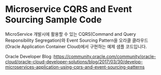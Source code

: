 # Microservice CQRS and Event Sourcing Sample Code

MicroService 개발시에 활용할 수 있는 CQRS(Command and Query Responsibility Segregation)와 Event Sourcing Pattern을 오라클 클라우드 (Oracle Application Container Cloud)에서 구현하는 예제 샘플 코드입니다. 

Oracle Developer Blog :https://community.oracle.com/community/oracle-cloud/oracle-cloud-developer-solutions/blog/2017/03/30/develop-microservices-application-using-cqrs-and-event-sourcing-patterns

